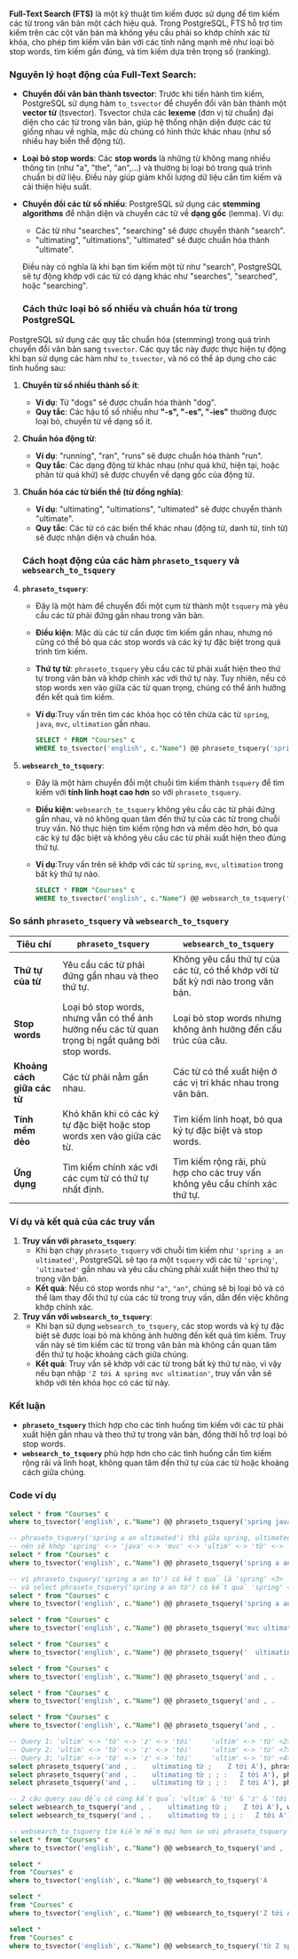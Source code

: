 **Full-Text Search (FTS)** là một kỹ thuật tìm kiếm được sử dụng để tìm kiếm các từ trong văn bản một cách hiệu quả. Trong PostgreSQL, FTS hỗ trợ tìm kiếm trên các cột văn bản mà không yêu cầu phải so khớp chính xác từ khóa, cho phép tìm kiếm văn bản với các tính năng mạnh mẽ như loại bỏ stop words, tìm kiếm gần đúng, và tìm kiếm dựa trên trọng số (ranking).
### Nguyên lý hoạt động của Full-Text Search:

- **Chuyển đổi văn bản thành tsvector**:
Trước khi tiến hành tìm kiếm, PostgreSQL sử dụng hàm `to_tsvector` để chuyển đổi văn bản thành một **vector từ** (tsvector). Tsvector chứa các **lexeme** (đơn vị từ chuẩn) đại diện cho các từ trong văn bản, giúp hệ thống nhận diện được các từ giống nhau về nghĩa, mặc dù chúng có hình thức khác nhau (như số nhiều hay biến thể động từ).
- **Loại bỏ stop words**:
Các **stop words** là những từ không mang nhiều thông tin (như "a", "the", "an",...) và thường bị loại bỏ trong quá trình chuẩn bị dữ liệu. Điều này giúp giảm khối lượng dữ liệu cần tìm kiếm và cải thiện hiệu suất.
- **Chuyển đổi các từ số nhiều**:
PostgreSQL sử dụng các **stemming algorithms** để nhận diện và chuyển các từ về **dạng gốc** (lemma). Ví dụ:
    - Các từ như "searches", "searching" sẽ được chuyển thành "search".
    - "ultimating", "ultimations", "ultimated" sẽ được chuẩn hóa thành "ultimate".
    
    Điều này có nghĩa là khi bạn tìm kiếm một từ như "search", PostgreSQL sẽ tự động khớp với các từ có dạng khác như "searches", "searched", hoặc "searching".
	### Cách thức loại bỏ số nhiều và chuẩn hóa từ trong PostgreSQL

PostgreSQL sử dụng các quy tắc chuẩn hóa (stemming) trong quá trình chuyển đổi văn bản sang `tsvector`. Các quy tắc này được thực hiện tự động khi bạn sử dụng các hàm như `to_tsvector`, và nó có thể áp dụng cho các tình huống sau:

1. **Chuyển từ số nhiều thành số ít**:
    - **Ví dụ**: Từ "dogs" sẽ được chuẩn hóa thành "dog".
    - **Quy tắc**: Các hậu tố số nhiều như **"-s", "-es", "-ies"** thường được loại bỏ, chuyển từ về dạng số ít.
2. **Chuẩn hóa động từ**:
    - **Ví dụ**: "running", "ran", "runs" sẽ được chuẩn hóa thành "run".
    - **Quy tắc**: Các dạng động từ khác nhau (như quá khứ, hiện tại, hoặc phân từ quá khứ) sẽ được chuyển về dạng gốc của động từ.
3. **Chuẩn hóa các từ biến thể (từ đồng nghĩa)**:
    - **Ví dụ**: "ultimating", "ultimations", "ultimated" sẽ được chuyển thành "ultimate".
    - **Quy tắc**: Các từ có các biến thể khác nhau (động từ, danh từ, tính từ) sẽ được nhận diện và chuẩn hóa.
	### Cách hoạt động của các hàm `phraseto_tsquery` và `websearch_to_tsquery`

1. **`phraseto_tsquery`**:
    - Đây là một hàm để chuyển đổi một cụm từ thành một `tsquery` mà yêu cầu các từ phải đứng gần nhau trong văn bản.
    - **Điều kiện**: Mặc dù các từ cần được tìm kiếm gần nhau, nhưng nó cũng có thể bỏ qua các stop words và các ký tự đặc biệt trong quá trình tìm kiếm.
    - **Thứ tự từ**: `phraseto_tsquery` yêu cầu các từ phải xuất hiện theo thứ tự trong văn bản và khớp chính xác với thứ tự này. Tuy nhiên, nếu có stop words xen vào giữa các từ quan trọng, chúng có thể ảnh hưởng đến kết quả tìm kiếm.
    - **Ví dụ**:Truy vấn trên tìm các khóa học có tên chứa các từ `spring`, `java`, `mvc`, `ultimation` gần nhau.
        
        ```sql
        SELECT * FROM "Courses" c
        WHERE to_tsvector('english', c."Name") @@ phraseto_tsquery('spring java mvc ultimation');
        ```
        
2. **`websearch_to_tsquery`**:
    - Đây là một hàm chuyển đổi một chuỗi tìm kiếm thành `tsquery` để tìm kiếm với **tính linh hoạt cao hơn** so với `phraseto_tsquery`.
    - **Điều kiện**: `websearch_to_tsquery` không yêu cầu các từ phải đứng gần nhau, và nó không quan tâm đến thứ tự của các từ trong chuỗi truy vấn. Nó thực hiện tìm kiếm rộng hơn và mềm dẻo hơn, bỏ qua các ký tự đặc biệt và không yêu cầu các từ phải xuất hiện theo đúng thứ tự.
    - **Ví dụ**:Truy vấn trên sẽ khớp với các từ `spring`, `mvc`, `ultimation` trong bất kỳ thứ tự nào.
        
        ```sql
        SELECT * FROM "Courses" c
        WHERE to_tsvector('english', c."Name") @@ websearch_to_tsquery('spring mvc ultimation')
        ```
        

### So sánh `phraseto_tsquery` và `websearch_to_tsquery`

| **Tiêu chí** | **`phraseto_tsquery`** | **`websearch_to_tsquery`** |
| --- | --- | --- |
| **Thứ tự của từ** | Yêu cầu các từ phải đứng gần nhau và theo thứ tự. | Không yêu cầu thứ tự của các từ, có thể khớp với từ bất kỳ nơi nào trong văn bản. |
| **Stop words** | Loại bỏ stop words, nhưng vẫn có thể ảnh hưởng nếu các từ quan trọng bị ngắt quãng bởi stop words. | Loại bỏ stop words nhưng không ảnh hưởng đến cấu trúc của câu. |
| **Khoảng cách giữa các từ** | Các từ phải nằm gần nhau. | Các từ có thể xuất hiện ở các vị trí khác nhau trong văn bản. |
| **Tính mềm dẻo** | Khó khăn khi có các ký tự đặc biệt hoặc stop words xen vào giữa các từ. | Tìm kiếm linh hoạt, bỏ qua ký tự đặc biệt và stop words. |
| **Ứng dụng** | Tìm kiếm chính xác với các cụm từ có thứ tự nhất định. | Tìm kiếm rộng rãi, phù hợp cho các truy vấn không yêu cầu chính xác thứ tự. |

### Ví dụ và kết quả của các truy vấn

1. **Truy vấn với `phraseto_tsquery`**:
    - Khi bạn chạy `phraseto_tsquery` với chuỗi tìm kiếm như `'spring a an ultimated'`, PostgreSQL sẽ tạo ra một `tsquery` với các từ `'spring'`, `'ultimated'` gần nhau và yêu cầu chúng phải xuất hiện theo thứ tự trong văn bản.
    - **Kết quả**: Nếu có stop words như `"a"`, `"an"`, chúng sẽ bị loại bỏ và có thể làm thay đổi thứ tự của các từ trong truy vấn, dẫn đến việc không khớp chính xác.
2. **Truy vấn với `websearch_to_tsquery`**:
    - Khi bạn sử dụng `websearch_to_tsquery`, các stop words và ký tự đặc biệt sẽ được loại bỏ mà không ảnh hưởng đến kết quả tìm kiếm. Truy vấn này sẽ tìm kiếm các từ trong văn bản mà không cần quan tâm đến thứ tự hoặc khoảng cách giữa chúng.
    - **Kết quả**: Truy vấn sẽ khớp với các từ trong bất kỳ thứ tự nào, vì vậy nếu bạn nhập `'Z tới A spring mvc ultimation'`, truy vấn vẫn sẽ khớp với tên khóa học có các từ này.

### Kết luận

- **`phraseto_tsquery`** thích hợp cho các tình huống tìm kiếm với các từ phải xuất hiện gần nhau và theo thứ tự trong văn bản, đồng thời hỗ trợ loại bỏ stop words.
- **`websearch_to_tsquery`** phù hợp hơn cho các tình huống cần tìm kiếm rộng rãi và linh hoạt, không quan tâm đến thứ tự của các từ hoặc khoảng cách giữa chúng.
### Code ví dụ

```sql
select * from "Courses" c
where to_tsvector('english', c."Name") @@ phraseto_tsquery('spring java mvc ultimation') -- khớp Spring Java MVC Ultimated từ Z tới A

-- phraseto_tsquery('spring a an ultimated') thì giữa spring, ultimated có 3 khoảng trống (cụ thể 'spring' <3> 'ultim')
-- nên sẽ khớp 'spring' <-> 'java' <-> 'mvc' <-> 'ultim' <-> 'từ' <-> 'z' <-> 'tới'
select * from "Courses" c
where to_tsvector('english', c."Name") @@ phraseto_tsquery('spring a an ultimated') -- khớp Spring Java MVC Ultimated từ Z tới A

-- vì phraseto_tsquery('spring a an từ') có kết quả là 'spring' <3> 'từ'
-- và select phraseto_tsquery('spring a an từ') có kết quả 'spring' <3> 'từ'
select * from "Courses" c
where to_tsvector('english', c."Name") @@ phraseto_tsquery('spring a an từ') -- khớp Java Spring REST Ultimate từ A tới Z

select * from "Courses" c
where to_tsvector('english', c."Name") @@ phraseto_tsquery('mvc ultimating') -- khớp Spring Java MVC Ultimated từ Z tới A

select * from "Courses" c
where to_tsvector('english', c."Name") @@ phraseto_tsquery('  ultimating') -- loại bỏ khoảng trống và vẫn khớp

select * from "Courses" c
where to_tsvector('english', c."Name") @@ phraseto_tsquery('and , .    ultimating từ ; Z ; tới  ;  A') -- loại bỏ and ; . , và vẫn khớp Spring Java MVC Ultimated từ Z tới A

select * from "Courses" c
where to_tsvector('english', c."Name") @@ phraseto_tsquery('and , .    ultimating từ ;    Z tới A') -- khớp Spring Java MVC Ultimated từ Z tới A

select * from "Courses" c
where to_tsvector('english', c."Name") @@ phraseto_tsquery('and , .    ultimating từ an ;    Z tới A') -- không khớp Spring Java MVC Ultimated từ Z tới A

-- Query 1: 'ultim' <-> 'từ' <-> 'z' <-> 'tới'     'ultim' <-> 'từ' <2> 'z' <-> 'tới'
-- Query 2: 'ultim' <-> 'từ' <-> 'z' <-> 'tới'     'ultim' <-> 'từ' <7> 'z' <-> 'tới'
-- Query 3: 'ultim' <-> 'từ' <-> 'z' <-> 'tới'     'ultim' <-> 'từ' <4> 'z' <-> 'tới'
select phraseto_tsquery('and , .    ultimating từ ;    Z tới A'), phraseto_tsquery('and , .    ultimating từ an ;    Z tới A');
select phraseto_tsquery('and , .    ultimating từ ; ; :   Z tới A'), phraseto_tsquery(', .    ultimating từ an an a a the a;    Z tới A');
select phraseto_tsquery('and , .    ultimating từ ; ; :   Z tới A'), phraseto_tsquery('the a an the or and , .    ultimating từ an the a;    Z tới A');

-- 2 câu query sau đều có cùng kết quả: 'ultim' & 'từ' & 'z' & 'tới'
select websearch_to_tsquery('and , .    ultimating từ ;    Z tới A'), websearch_to_tsquery('and , .    ultimating từ an ;    Z tới A');
select websearch_to_tsquery('and , .    ultimating từ ; ; :   Z tới A'), websearch_to_tsquery('and , .    ultimating từ an the a;    Z tới A');

-- websearch_to_tsquery tìm kiếm mềm mại hơn so với phraseto_tsquery vì nó không yêu cầu thứ tự
select * from "Courses" c
where to_tsvector('english', c."Name") @@ websearch_to_tsquery('and , .    ultimating từ and the or Z tới A') -- 

select *
from "Courses" c
where to_tsvector('english', c."Name") @@ websearch_to_tsquery('A      tới Z spring mvc ultimation') -- vẫn khớp Spring Java MVC Ultimated từ Z tới A

select *
from "Courses" c
where to_tsvector('english', c."Name") @@ websearch_to_tsquery('Z tới A spring mvc ultimation') -- khớp Spring Java MVC Ultimated từ Z tới A

select *
from "Courses" c
where to_tsvector('english', c."Name") @@ websearch_to_tsquery('từ Z spring mvc ultimation') -- vẫn khớp Spring Java MVC Ultimated từ Z tới A
```